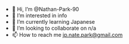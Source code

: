 - 👋 Hi, I’m @Nathan-Park-90
- 👀 I’m interested in info
- 🌱 I’m currently learning Japanese
- 💞️ I’m looking to collaborate on n/a
- 📫 How to reach me jp.nate.park@gmail.com

<!---
Nathan-Park-90/Nathan-Park-90 is a ✨ special ✨ repository because its `README.md` (this file) appears on your GitHub profile.
You can click the Preview link to take a look at your changes.
--->
